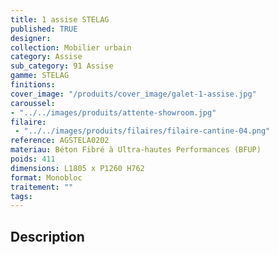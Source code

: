 ```yaml
---
title: 1 assise STELAG
published: TRUE
designer: 
collection: Mobilier urbain
category: Assise
sub_category: 91 Assise
gamme: STELAG
finitions: 
cover_image: "/produits/cover_image/galet-1-assise.jpg"
caroussel: 
- "../../images/produits/attente-showroom.jpg"
filaire: 
 - "../../images/produits/filaires/filaire-cantine-04.png"
reference: AGSTELA0202
materiau: Béton Fibré à Ultra-hautes Performances (BFUP)
poids: 411
dimensions: L1805 x P1260 H762
format: Monobloc
traitement: ""
tags: 
---
```


## Description
